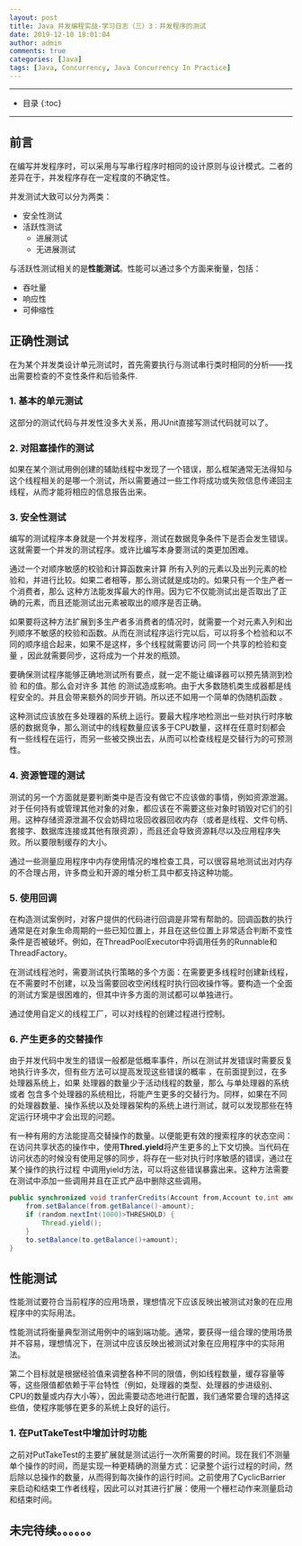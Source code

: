 ```yaml
---
layout: post
title: Java 并发编程实战-学习日志（三）3：并发程序的测试
date: 2019-12-10 18:01:04
author: admin
comments: true
categories: [Java]
tags: [Java, Concurrency, Java Concurrency In Practice]
---
```


<!-- more -->

---

* 目录
{:toc}
---

## 前言

在编写并发程序时，可以采用与写串行程序时相同的设计原则与设计模式。二者的差异在于，并发程序存在一定程度的不确定性。

并发测试大致可以分为两类：

- 安全性测试
- 活跃性测试
  - 进展测试
  - 无进展测试

与活跃性测试相关的是**性能测试**。性能可以通过多个方面来衡量，包括：

- 吞吐量
- 响应性
- 可伸缩性



## 正确性测试

在为某个并发类设计单元测试时，首先需要执行与测试串行类时相同的分析——找出需要检查的不变性条件和后验条件.

### 1. 基本的单元测试

这部分的测试代码与并发性没多大关系，用JUnit直接写测试代码就可以了。

### 2. 对阻塞操作的测试

如果在某个测试用例创建的辅助线程中发现了一个错误，那么框架通常无法得知与这个线程相关的是哪一个测试，所以需要通过一些工作将成功或失败信息传递回主线程，从而才能将相应的信息报告出来。

### 3. 安全性测试

编写的测试程序本身就是一个并发程序，测试在数据竞争条件下是否会发生错误。这就需要一个并发的测试程序。或许比编写本身要测试的类更加困难。

通过一个对顺序敏感的校验和计算函数来计算 所有入列的元素以及出列元素的检验和，并进行比较。如果二者相等，那么测试就是成功的。如果只有一个生产者一个消费者，那么 这种方法能发挥最大的作用。因为它不仅能测试出是否取出了正确的元素，而且还能测试出元素被取出的顺序是否正确。

如果要将这种方法扩展到多生产者多消费者的情况时，就需要一个对元素入列和出列顺序不敏感的校验和函数。从而在测试程序运行完以后，可以将多个检验和以不同的顺序组合起来，如果不是这样，多个线程就需要访问 同一个共享的检验和变量 ，因此就需要同步，这将成为一个并发的瓶颈。

要确保测试程序能够正确地测试所有要点，就一定不能让编译器可以预先猜测到检验 和的值。那么会对许多 其他 的测试造成影响。由于大多数随机类生成器都是线程安全的。并且会带来额外的同步开销。所以还不如用一个简单的伪随机函数 。

这种测试应该放在多处理器的系统上运行。要最大程序地检测出一些对执行时序敏感的数据竞争，那么测试中的线程数量应该多于CPU数量，这样在任意时刻都会有一些线程在运行，而另一些被交换出去，从而可以检查线程是交替行为的可预测性。

### 4. 资源管理的测试

测试的另一个方面就是要判断类中是否没有做它不应该做的事情，例如资源泄漏。对于任何持有或管理其他对象的对象，都应该在不需要这些对象时销毁对它们的引用。这种存储资源泄漏不仅会妨碍垃圾回收器回收内存（或者是线程、文件句柄、套接字、数据库连接或其他有限资源），而且还会导致资源耗尽以及应用程序失败。所以要限制缓存的大小。

通过一些测量应用程序中内存使用情况的堆检查工具，可以很容易地测试出对内存的不合理占用，许多商业和开源的堆分析工具中都支持这种功能。

### 5. 使用回调

在构造测试案例时，对客户提供的代码进行回调是非常有帮助的。回调函数的执行通常是在对象生命周期的一些已知位置上，并且在这些位置上非常适合判断不变性条件是否被破坏。例如，在ThreadPoolExecutor中将调用任务的Runnable和ThreadFactory。

在测试线程池时，需要测试执行策略的多个方面：在需要更多线程时创建新线程，在不需要时不创建，以及当需要回收空闲线程时执行回收操作等。要构造一个全面的测试方案是很困难的，但其中许多方面的测试都可以单独进行。

通过使用自定义的线程工厂，可以对线程的创建过程进行控制。

### 6. 产生更多的交替操作

由于并发代码中发生的错误一般都是低概率事件，所以在测试并发错误时需要反复地执行许多次，但有些方法可以提高发现这些错误的概率 ，在前面提到过，在多处理器系统上，如果 处理器的数量少于活动线程的数量，那么 与单处理器的系统 或者 包含多个处理器的系统相比，将能产生更多的交替行为。同样，如果在不同的处理器数量、操作系统以及处理器架构的系统上进行测试，就可以发现那些在特定运行环境中才会出现的问题。

有一种有用的方法能提高交替操作的数量。以便能更有效的搜索程序的状态空间：在访问共享状态的操作中，使用**Thred.yield**将产生更多的上下文切换。当代码在访问状态的时候没有使用足够的同步，将存在一些对执行时序敏感的错误，通过在某个操作的执行过程 中调用yield方法，可以将这些错误暴露出来。这种方法需要在测试中添加一些调用并且在正式产品中删除这些调用。

```java
public synchronized void tranferCredits(Account from,Account to,int amount) {  
    from.setBalance(from.getBalance()-amount);  
    if (random.nextInt(1000)>THRESHOLD) {  
        Thread.yield();  
    }  
    to.setBalance(to.getBalance()+amount);  
}
```



## 性能测试

性能测试要符合当前程序的应用场景，理想情况下应该反映出被测试对象的在应用程序中的实际用法。

性能测试将衡量典型测试用例中的端到端功能。通常，要获得一组合理的使用场景并不容易，理想情况下，在测试中应该反映出被测试对象在应用程序中的实际用法。

第二个目标就是根据经验值来调整各种不同的限值，例如线程数量，缓存容量等等，这些限值都依赖于平台特性（例如，处理器的类型、处理器的步进级别、CPU的数量或内存大小等），因此需要动态地进行配置，我们通常要合理的选择这些值，使程序能够在更多的系统上良好的运行。

### 1. 在PutTakeTest中增加计时功能

之前对PutTakeTest的主要扩展就是测试运行一次所需要的时间。现在我们不测量单个操作的时间，而是实现一种更精确的测量方式：记录整个运行过程的时间，然后除以总操作的数量，从而得到每次操作的运行时间。之前使用了CyclicBarrier来启动和结束工作者线程，因此可以对其进行扩展：使用一个栅栏动作来测量启动和结束时间。










## 未完待续。。。。。。